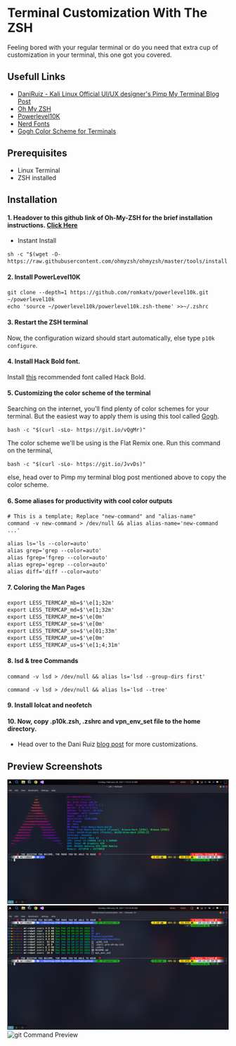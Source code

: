 # Terminal Customization With The ZSH

Feeling bored with your regular terminal or do you need that extra cup of customization in your terminal, this one got you covered.

## Usefull Links

- [DaniRuiz - Kali Linux Official UI/UX designer's Pimp My Terminal Blog Post](https://drasite.com/blog/Pimp%20my%20terminal)
- [Oh My ZSH](https://github.com/ohmyzsh/ohmyzsh)
- [Powerlevel10K](https://github.com/romkatv/powerlevel10k)
- [Nerd Fonts](https://github.com/ryanoasis/nerd-fonts)
- [Gogh Color Scheme for Terminals](https://mayccoll.github.io/Gogh/)

## Prerequisites

- Linux Terminal
- ZSH installed

## Installation

#### 1. Headover to this github link of Oh-My-ZSH for the brief installation instructions. [Click Here](https://github.com/ohmyzsh/ohmyzsh)

- Instant Install

```shell
sh -c "$(wget -O- https://raw.githubusercontent.com/ohmyzsh/ohmyzsh/master/tools/install.sh)"

```

#### 2. Install PowerLevel10K

```shell
git clone --depth=1 https://github.com/romkatv/powerlevel10k.git ~/powerlevel10k
echo 'source ~/powerlevel10k/powerlevel10k.zsh-theme' >>~/.zshrc
```

#### 3. Restart the ZSH terminal

Now, the configuration wizard should start automatically, else type `p10k configure`.

#### 4. Install Hack Bold font.

Install [this](https://github.com/ryanoasis/nerd-fonts/blob/master/patched-fonts/Hack/Bold/complete/Hack%20Bold%20Nerd%20Font%20Complete.ttf) recommended font called Hack Bold.

#### 5. Customizing the color scheme of the terminal

Searching on the internet, you'll find plenty of color schemes for your terminal. But the easiest way to apply them is using this tool called [Gogh](https://mayccoll.github.io/Gogh/).

```shell
bash -c "$(curl -sLo- https://git.io/vQgMr)"
```

The color scheme we'll be using is the Flat Remix one. Run this command on the terminal,

```shell
bash -c "$(curl -sLo- https://git.io/JvvDs)"
```

else, head over to Pimp my terminal blog post mentioned above to copy the color scheme.

#### 6. Some aliases for productivity with cool color outputs

```shell
# This is a template; Replace "new-command" and "alias-name"
command -v new-command > /dev/null && alias alias-name='new-command ...'
```

```shell
alias ls='ls --color=auto'
alias grep='grep --color=auto'
alias fgrep='fgrep --color=auto'
alias egrep='egrep --color=auto'
alias diff='diff --color=auto'
```

#### 7. Coloring the Man Pages

```shell
export LESS_TERMCAP_mb=$'\e[1;32m'
export LESS_TERMCAP_md=$'\e[1;32m'
export LESS_TERMCAP_me=$'\e[0m'
export LESS_TERMCAP_se=$'\e[0m'
export LESS_TERMCAP_so=$'\e[01;33m'
export LESS_TERMCAP_ue=$'\e[0m'
export LESS_TERMCAP_us=$'\e[1;4;31m'
```

#### 8. lsd & tree Commands

```shell
command -v lsd > /dev/null && alias ls='lsd --group-dirs first'
```

```shell
command -v lsd > /dev/null && alias ls='lsd --tree'
```

#### 9. Install lolcat and neofetch

#### 10. Now, copy .p10k.zsh, .zshrc and vpn_env_set file to the home directory.

- Head over to the Dani Ruiz [blog post](https://drasite.com/blog/Pimp%20my%20terminal) for more customizations.

## Preview Screenshots

![Initial Launch](./previewScreenshots/initial.png)
![ls Command Preview](./PreviewScreenshots/lsPreview.png)
![git Command Preview](./PreviewScreenshots/gitPreview.png)
